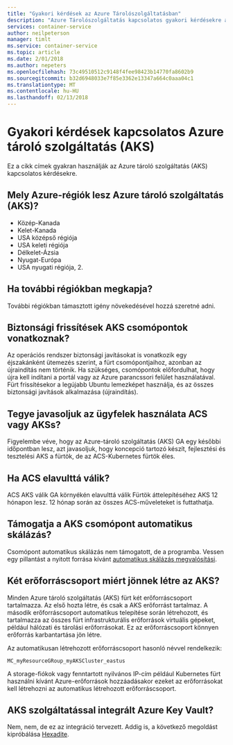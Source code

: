 ```yaml
---
title: "Gyakori kérdések az Azure Tárolószolgáltatásban"
description: "Azure Tárolószolgáltatás kapcsolatos gyakori kérdésekre adott válaszok biztosít."
services: container-service
author: neilpeterson
manager: timlt
ms.service: container-service
ms.topic: article
ms.date: 2/01/2018
ms.author: nepeters
ms.openlocfilehash: 73c49510512c9148f4fee98423b14770fa8602b9
ms.sourcegitcommit: b32d6948033e7f85e3362e13347a664c0aaa04c1
ms.translationtype: MT
ms.contentlocale: hu-HU
ms.lasthandoff: 02/13/2018
---
```

# <a name="frequently-asked-questions-about-azure-container-service-aks"></a>Gyakori kérdések kapcsolatos Azure tároló szolgáltatás (AKS)

Ez a cikk címek gyakran használják az Azure tároló szolgáltatás (AKS) kapcsolatos kérdésekre.

## <a name="which-azure-regions-will-have-azure-container-service-aks"></a>Mely Azure-régiók lesz Azure tároló szolgáltatás (AKS)? 

- Közép-Kanada 
- Kelet-Kanada 
- USA középső régiója 
- USA keleti régiója 
- Délkelet-Ázsia 
- Nyugat-Európa 
- USA nyugati régiója, 2. 

## <a name="when-will-additional-regions-be-added"></a>Ha további régiókban megkapja? 

További régiókban támasztott igény növekedésével hozzá szeretné adni.

## <a name="are-security-updates-applied-to-aks-nodes"></a>Biztonsági frissítések AKS csomópontok vonatkoznak? 

Az operációs rendszer biztonsági javításokat is vonatkozik egy éjszakánként ütemezés szerint, a fürt csomópontjaihoz, azonban az újraindítás nem történik. Ha szükséges, csomópontok előfordulhat, hogy újra kell indítani a portál vagy az Azure parancssori felület használatával. Fürt frissítésekor a legújabb Ubuntu lemezképet használja, és az összes biztonsági javítások alkalmazása (újraindítás).

## <a name="do-you-recommend-customers-use-acs-or-akss"></a>Tegye javasoljuk az ügyfelek használata ACS vagy AKSs? 

Figyelembe véve, hogy az Azure-tároló szolgáltatás (AKS) GA egy későbbi időpontban lesz, azt javasoljuk, hogy koncepció tartozó készít, fejlesztési és tesztelési AKS a fürtök, de az ACS-Kubernetes fürtök éles.  

## <a name="when-will-acs-be-deprecated"></a>Ha ACS elavulttá válik? 

ACS AKS válik GA környékén elavulttá válik Fürtök áttelepítéséhez AKS 12 hónapon lesz. 12 hónap során az összes ACS-műveleteket is futtathatja.

## <a name="does-aks-support-node-autoscaling"></a>Támogatja a AKS csomópont automatikus skálázás? 

Csomópont automatikus skálázás nem támogatott, de a programba. Vessen egy pillantást a nyitott forrása kívánt [automatikus skálázás megvalósítási][auto-scaler].

## <a name="why-are-two-resource-groups-created-with-aks"></a>Két erőforráscsoport miért jönnek létre az AKS? 

Minden Azure tároló szolgáltatás (AKS) fürt két erőforráscsoport tartalmazza. Az első hozta létre, és csak a AKS erőforrást tartalmaz. A második erőforráscsoport automatikus telepítése során létrehozott, és tartalmazza az összes fürt infrastrukturális erőforrások virtuális gépeket, például hálózati és tárolási erőforrásokat. Ez az erőforráscsoport könnyen erőforrás karbantartása jön létre. 

Az automatikusan létrehozott erőforráscsoport hasonló névvel rendelkezik:

```
MC_myResourceGRoup_myAKSCluster_eastus
```

A storage-fiókok vagy fenntartott nyilvános IP-cím például Kubernetes fürt használni kívánt Azure-erőforrások hozzáadásakor ezeket az erőforrásokat kell létrehozni az automatikus létrehozott erőforráscsoport.   

## <a name="is-azure-key-vault-integrated-with-aks"></a>AKS szolgáltatással integrált Azure Key Vault? 

Nem, nem, de ez az integráció tervezett. Addig is, a következő megoldást kipróbálása [Hexadite][hexadite]. 

<!-- LINKS - external -->
[auto-scaler]: https://github.com/kubernetes/autoscaler
[hexadite]: https://github.com/Hexadite/acs-keyvault-agent  